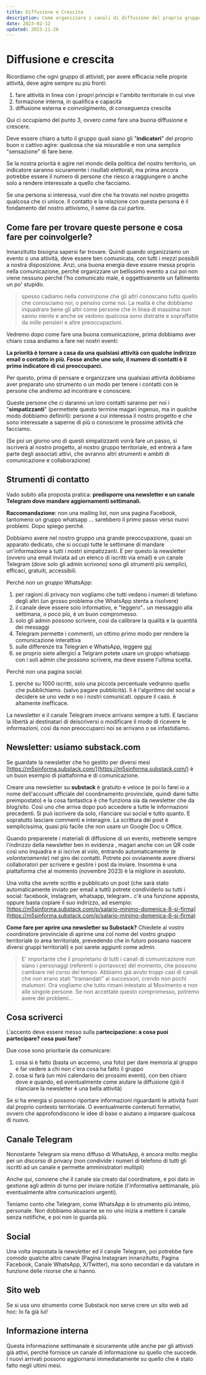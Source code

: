 ```yaml
---
title: Diffusione e Crescita
description: Come organizzare i canali di diffusione del proprio gruppo di attivisti con informazione regolare per crescere.
date: 2023-02-12
updated: 2023-11-26
---
```

# Diffusione e crescita

Ricordiamo che ogni gruppo di attivisti, per avere efficacia nelle proprie attività, deve agire sempre su più fronti:

1. fare attività in linea con i propri principi e l'ambito territoriale in cui vive
2. formazione interna, in qualifica e capacità
3. diffusione esterna e coinvolgimento, di conseguenza crescita

Qui ci occupiamo del punto 3, ovvero come fare una buona diffusione e crescere.

Deve essere chiaro a tutto il gruppo quali siano gli "**indicatori**" del proprio buon o cattivo agire: qualcosa che sia misurabile e non una semplice "sensazione" di fare bene.

Se la nostra priorità è agire nel mondo della politica del nostro territorio, un indicatore saranno sicuramente i risultati elettorali, ma prima ancora potrebbe essere il numero di persone che riesco a raggiungere o anche solo a rendere interessate a quello che facciamo.

Se una persona si interessa, vuol dire che ha trovato nel nostro progetto qualcosa che ci unisce. Il contatto e la relazione con questa persona è il fondamento del nostro attivismo, il seme da cui partire.

## Come fare per trovare queste persone e cosa fare per coinvolgerle?

Innanzitutto bisogna sapersi far trovare.
Quindi quando organizziamo un evento o una attività, deve essere ben comunicata, con tutti i mezzi possibili a nostra disposizione.
Anzi, una buona energia deve essere messa proprio nella comunicazione, perché organizzare un bellissimo evento a cui poi non viene nessuno perché l'ho comunicato male, è oggettivamente un fallimento un po' stupido.

> spesso cadiamo nella convinzione che gli altri conoscano tutto quello che conosciamo noi, o pensino come noi. La realtà è che dobbiamo inquadrare bene gli altri come persone che in linea di massima non sanno niente e anche se vedono qualcosa sono distratte e sopraffatte da mille pensieri e altre preoccupazioni.

Vedremo dopo come fare una buona comunicazione, prima dobbiamo aver chiaro cosa andiamo a fare nei nostri eventi:

**La priorità è tornare a casa da una qualsiasi attività con qualche indirizzo email o contatto in più. Fosse anche uno solo, il numero di contatti è il primo indicatore di cui preoccuparci.**

Per questo, prima di pensare e organizzare una qualsiasi attività dobbiamo aver preparato uno strumento o un modo per tenere i contatti con le persone che andremo ad incontrare e conoscere.

Queste persone che ci daranno un loro contatti saranno per noi i "**simpatizzanti**" (permettete questo termine magari ingenuo, ma in qualche modo dobbiamo definirli): persone a cui interessa il nostro progetto e che sono interessate a saperne di più o conoscere le prossime attività che facciamo.

(Se poi un giorno uno di questi simpatizzanti vorrà fare un passo, si iscriverà al nostro progetto, al nostro gruppo territoriale, ed entrerà a fare parte degli associati attivi, che avranno altri strumenti e ambiti di comunicazione e collaborazione)

## Strumenti di contatto
Vado subito alla proposta pratica: **predisporre una newsletter e un canale Telegram dove mandare aggiornamenti settimanali.**

**Raccomandazione**: non una mailing list, non una pagina Facebook, tantomeno un gruppo whatsapp ... sarebbero il primo passo verso nuovi problemi. Dopo spiego perché.

Dobbiamo avere nel nostro gruppo una grande preoccupazione, quasi un apparato dedicato, che si occupi tutte le settimane di mandare un'informazione a tutti i nostri simpatizzanti. E per questo la newsletter (ovvero una email inviata ad un elenco di iscritti via email) e un canale Telegram (dove solo gli admin scrivono) sono gli strumenti più semplici, efficaci, gratuiti, accessibili.

Perché non un _gruppo_ WhatsApp:

1. per ragioni di privacy non vogliamo che tutti vedano i numeri di telefono degli altri (un grosso problema che WhatsApp stenta a risolvere)
2. il canale deve essere solo informativo, e "leggero".. un messaggio alla settimana, o poco più, è un buon compromesso.
3. solo gli admin possono scrivere, così da calibrare la qualità e la quantità dei messaggi
4. Telegram permette i commenti, un ottimo primo modo per rendere la comunicazione interattiva
5. sulle differenze tra Telegram e WhatsApp, leggere [qui](./usare-bene-i-social-media.md)
6. se proprio siete allergici a Telgram potete usare un gruppo whatsapp con i soli admin che possono scrivere, ma deve essere l'ultima scelta.

Perché non una pagina social:

1. perché su 1000 iscritti, solo una piccola percentuale vedranno quello che pubblichiamo. (salvo pagare pubblicità). lì è l'algoritmo del social a decidere se uno vede o no i nostri comunicati. oppure il caso. è altamente inefficace.

La newsletter e il canale Telegram invece arrivano sempre a tutti.
E lasciano la libertà ai destinatari di deiscriversi o modificare il modo di ricevere le informazioni, così da non preoccuparci noi se arrivano o se infastidiamo.

## Newsletter: usiamo substack.com

Se guardate la newsletter che ho gestito per diversi mesi [https://m5sinforma.substack.com/](https://m5sinforma.substack.com/) è un buon esempio di piattaforma e di comunicazione.

Creare una newsletter su **substack** è gratuito e veloce (e poi lo farei io a nome dell'account ufficiale del coordinamento provinciale, quindi darei tutto preimpostato) e la cosa fantastica è che funziona sia da newsletter che da blog/sito. Così uno che arriva dopo può accedere a tutte le informazioni precedenti.
Si può iscrivere da solo, rilanciare sui social e tutto quanto. E sopratutto lasciare commenti e interagire.
La scrittura dei post è semplicissima, quasi più facile che non usare un Google Doc o Office.

Quando preparerete i materiali di diffusione di un evento, metterete sempre l'indirizzo della newsletter ben in evidenza , magari anche con un QR code così uno inquadra e si iscrive al volo, entrando automaticamente (e _volontariamente_) nel giro dei contatti.
Potrete poi ovviamente avere diversi collaboratori per scrivere e gestire i post da inviare. Insomma è una piattaforma che al momento (novembre 2023) è la migliore in assoluto.

Una volta che avrete scritto e pubblicato un post (che sarà stato automaticamente inviato per email a tutti) potrete condividerlo su tutti i social: facebook, instagram, whatsapp, telegram.. c'è una funzione apposta, oppure basta copiare il suo indirizzo, ad esempio: [https://m5sinforma.substack.com/p/salario-minimo-domenica-8-si-firma](https://m5sinforma.substack.com/p/salario-minimo-domenica-8-si-firma)

**Come fare per aprire una newsletter su Substack?**
Chiedete al vostro coordinatore provinciale di aprirne una col nome del vostro gruppo territoriale (o area territoriale, prevedendo che in futuro possano nascere diversi gruppi territoriali) e poi sarete aggiunti come admin.

> E' importante che il proprietario di tutti i canali di comunicazione non siano i personaggi (referenti o portavoce) del momento, che possono cambiare nel corso del tempo. Abbiamo già avuto troppi casi di canali che non erano stati "tramandati" ai successori, crendo non pochi malumori. Ora vogliamo che tutto rimani intestato al Movimento e non alle singole persone.
> Se non accettate questo compromesso, potremo avere dei problemi...

## Cosa scriverci
L'accento deve essere messo sulla p**artecipazione: a cosa puoi partecipare? cosa puoi fare?**

Due cose sono prioritarie da comunicare:

1. cosa si è fatto (basta un accenno, una foto) per dare memoria al gruppo e far vedere a chi non c'era cosa ha fatto il gruppo
2. cosa si farà (un mini calendario dei prossimi eventi), con ben chiaro dove e quando, ed eventualmente come aiutare la diffusione (giò il rilanciare la newsletter è una bella attività)

Se si ha energia si possono riportare informazioni riguardanti le attività fuori dal proprio contesto territoriale.
O eventualmente contenuti formativi, ovvero che approfondiscono le idee di base o aiutano a imparare qualcosa di nuovo.

## Canale Telegram
Nonostante Telegram sia meno diffuso di WhatsApp, è ancora molto meglio per un discorso di privacy (non condivide i numeri di telefono di tutti gli iscritti ad un canale e permette amministratori multipli)

Anche qui, conviene che il canale sia creato dal coordinatore, e poi dato in gestione agli admin di turno per inviare notizie (l'informativa settimanale, più eventualmente altre comunicazioni urgenti).

Teniamo conto che Telegram, come WhatsApp è lo strumento più intimo, personale. Non dobbiamo abusarne se no uno inizia a mettere il canale senza notifiche, e poi non lo guarda più.

## Social
Una volta impostata la newsletter ed il canale Telegram, poi potrebbe fare comodo qualche altro canale (Pagina Instagram innanzitutto, Pagina Facebook, Canale WhatsApp, X/Twitter), ma sono secondari e da valutare in funzione delle risorse che si hanno.

## Sito web
Se si usa uno strumento come Substack non serve crere un sito web ad hoc: lo fa già lui!

## Informazione interna
Questa informazione settimanale è sicuramente utile anche per gli attivisti già attivi, perché fornisce un canale di informazione su quello che succede.
I nuovi arrivati possono aggiornarsi immediatamente su quello che è stato fatto negli ultimi mesi.


